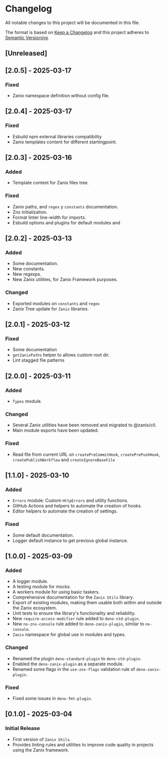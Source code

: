 # Changelog

All notable changes to this project will be documented in this file.

The format is based on [Keep a Changelog](http://keepachangelog.com/en/1.0.0/) and this project
adheres to [Semantic Versioning](http://semver.org/spec/v2.0.0.html).

## [Unreleased]

## [2.0.5] - 2025-03-17

### Fixed

- Zanix namespace definition without config file.

## [2.0.4] - 2025-03-17

### Fixed

- Esbuild npm external libraries compatibility
- Zanix templates content for different startingpoint.

## [2.0.3] - 2025-03-16

### Added

- Template content for Zanix files tree.

### Fixed

- Zanix paths, and `regex` y `constants` documentation.
- Znx initialization.
- Format linter line-width for imports.
- Esbuild options and plugins for default modules and

## [2.0.2] - 2025-03-13

### Added

- Some documentation.
- New constants.
- New regexps.
- New Zanix utilities, for Zanix Framework purposes.

### Changed

- Exported modules on `constants` and `regex`
- Zanix Tree update for `Zanix` libraries.

## [2.0.1] - 2025-03-12

### Fixed

- Some documentation
- `getZanixPaths` helper to allows custom root dir.
- Lint stagged file patterns

## [2.0.0] - 2025-03-11

### Added

- `Types` module.

### Changed

- Several Zanix utilities have been removed and migrated to @zanix/cli.
- Main module exports have been updated.

### Fixed

- Read file from current URL on `createPreCommitHook`, `createPrePushHook`, `createPublishWorkflow` and `createIgnoreBaseFile`

## [1.1.0] - 2025-03-10

### Added

- `Errors` module: Custom `HttpErrors` and utility functions.
- GitHub Actions and helpers to automate the creation of hooks.
- Editor helpers to automate the creation of settings.

### Fixed

- Some default documentation.
- Logger default instance to get previous global instance.

## [1.0.0] - 2025-03-09

### Added

- A logger module.
- A testing module for mocks.
- A workers module for using basic taskers.
- Comprehensive documentation for the `Zanix Utils` library.
- Export of existing modules, making them usable both within and outside the Zanix ecosystem.
- Unit tests to ensure the library's functionality and reliability.
- New `require-access-modifier` rule added to `deno-std-plugin`.
- New `no-znx-console` rule added to `deno-zanix-plugin`, similar to `no-console`.
- `Zanix` namespace for global use in modules and types.

### Changed

- Renamed the plugin `deno-standard-plugin` to `deno-std-plugin`.
- Enabled the `deno-zanix-plugin` as a separate module.
- Renamed some flags in the `use-znx-flags` validation rule of `deno-zanix-plugin`.

### Fixed

- Fixed some issues in `deno-fmt-plugin`.

## [0.1.0] - 2025-03-04

### Initial Release

- First version of `Zanix Utils`.
- Provides linting rules and utilities to improve code quality in projects using the Zanix
  framework.
